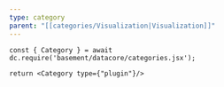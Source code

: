```yaml
---
type: category
parent: "[[categories/Visualization|Visualization]]"
---
```


```datacorejsx
const { Category } = await dc.require('basement/datacore/categories.jsx');

return <Category type={"plugin"}/>
```

